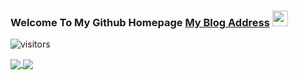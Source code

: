 ### Welcome To My Github Homepage    [My Blog Address](https://liukangcc.github.io/) <img src="https://media.giphy.com/media/hvRJCLFzcasrR4ia7z/giphy.gif" width="25px">   

![visitors](https://visitor-badge.glitch.me/badge?page_id=page.id)

<a href="https://github.com/anuraghazra/github-readme-stats">
  <img align="center" src="https://github-readme-stats.vercel.app/api/top-langs/?username=liukangcc&langs_count=10&layout=compact&theme=dark&show_icons=true" align="left" />
  <img align="center" src="https://github-readme-stats.vercel.app/api?username=liukangcc&theme=dark&show_icons=true&count_private=true"  align="right" />
</a>
